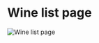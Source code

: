 # Wine list page

<img src='https://github.com/react-bootcamp/react-102/raw/master/instructions/img/wireframe-wine-list.png' alt='Wine list page'>
